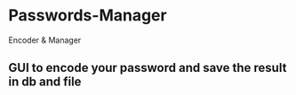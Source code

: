 # Passwords-Manager
Encoder &amp; Manager

## GUI to encode your password and save the result in db and file
